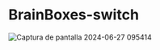 # BrainBoxes-switch




![Captura de pantalla 2024-06-27 095414](https://github.com/fbayomartinez/BrainBoxes-switch/assets/163590683/0c08e4ed-5f44-4d2b-94a9-54986a4f9094)
